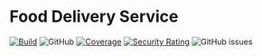 # Food Delivery Service
[![Build](https://github.com/wkrzywiec/food-delivery-app/actions/workflows/build.yaml/badge.svg?branch=main)](https://github.com/wkrzywiec/food-delivery-app/actions/workflows/build.yaml) ![GitHub](https://img.shields.io/github/license/wkrzywiec/food-delivery-app) [![Coverage](https://sonarcloud.io/api/project_badges/measure?project=wkrzywiec_food-delivery-app&metric=coverage)](https://sonarcloud.io/summary/new_code?id=wkrzywiec_food-delivery-app) [![Security Rating](https://sonarcloud.io/api/project_badges/measure?project=wkrzywiec_food-delivery-app&metric=security_rating)](https://sonarcloud.io/summary/new_code?id=wkrzywiec_food-delivery-app) ![GitHub issues](https://img.shields.io/github/issues/wkrzywiec/food-delivery-app)